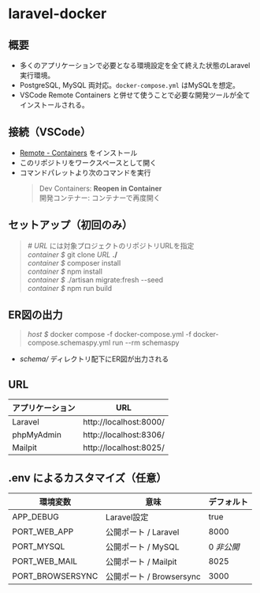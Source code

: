 # laravel-docker

## 概要

* 多くのアプリケーションで必要となる環境設定を全て終えた状態のLaravel実行環境。
* PostgreSQL, MySQL 両対応。`docker-compose.yml` はMySQLを想定。
* VSCode Remote Containers と併せて使うことで必要な開発ツールが全てインストールされる。

## 接続（VSCode）

* [Remote - Containers](https://marketplace.visualstudio.com/items?itemName=ms-vscode-remote.remote-containers) をインストール
* このリポジトリをワークスペースとして開く
* コマンドパレットより次のコマンドを実行  
  > Dev Containers: **Reopen in Container**  
  > 開発コンテナー: コンテナーで再度開く  

## セットアップ（初回のみ）

> \# *URL* には対象プロジェクトのリポジトリURLを指定  
> *container $* git clone *URL* **./**  
> *container $* composer install  
> *container $* npm install  
> *container $* ./artisan migrate:fresh --seed  
> *container $* npm run build  


## ER図の出力

> *host $* docker compose -f docker-compose.yml -f docker-compose.schemaspy.yml run --rm schemaspy

* *schema/* ディレクトリ配下にER図が出力される

## URL

|アプリケーション|URL|
|-|-|
|Laravel|http://localhost:8000/|
|phpMyAdmin|http://localhost:8306/|
|Mailpit|http://localhost:8025/|

## .env によるカスタマイズ（任意）

|環境変数|意味|デフォルト|
|-|-|-|
|APP_DEBUG|Laravel設定|true|
|PORT_WEB_APP|公開ポート / Laravel|8000|
|PORT_MYSQL|公開ポート / MySQL|0 *非公開*|
|PORT_WEB_MAIL|公開ポート / Mailpit|8025|
|PORT_BROWSERSYNC|公開ポート / Browsersync|3000|

